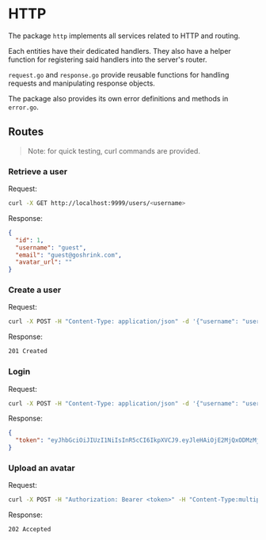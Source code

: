 # HTTP

The package `http` implements all services related to HTTP and routing.

Each entities have their dedicated handlers. They also have a helper function for registering said handlers into the server's router.

`request.go` and `response.go` provide reusable functions for handling requests and manipulating response objects.

The package also provides its own error definitions and methods in `error.go`.

## Routes

> Note: for quick testing, curl commands are provided.

### Retrieve a user

Request:

```sh
curl -X GET http://localhost:9999/users/<username>
```

Response:

```json
{
  "id": 1,
  "username": "guest",
  "email": "guest@goshrink.com",
  "avatar_url": ""
}
```

### Create a user

Request:

```sh
curl -X POST -H "Content-Type: application/json" -d '{"username": "user", "email": "user@mail.com", "password": "pkEfkV39Bs"}' http://localhost:9999/users
```

Response:

```txt
201 Created
```

### Login

Request:

```sh
curl -X POST -H "Content-Type: application/json" -d '{"username": "user", "password": "pkEfkV39Bs"}' http://localhost:9999/login
```

Response:

```json
{
  "token": "eyJhbGciOiJIUzI1NiIsInR5cCI6IkpXVCJ9.eyJleHAiOjE2MjQxODMzMjAsImp0aSI6IjEifQ.gl2EQWCxszEHXkQkR4HIAhyhIxwufowdlaNJSOtIYek"
}
```

### Upload an avatar

Request:

```sh
curl -X POST -H "Authorization: Bearer <token>" -H "Content-Type:multipart/form-data" -F "upload=@fixtures/sample.jpeg" http://localhost:9999/avatar
```

Response:

```txt
202 Accepted
```
